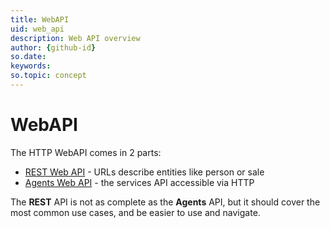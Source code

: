 ```yaml
---
title: WebAPI
uid: web_api
description: Web API overview
author: {github-id}
so.date: 
keywords: 
so.topic: concept
---
```


# WebAPI

The HTTP WebAPI comes in 2 parts:

* [REST Web API][1] - URLs describe entities like person or sale
* [Agents Web API][2] - the services API accessible via HTTP

The **REST** API is not as complete as the **Agents** API, but it should cover the most common use cases, and be easier to use and navigate.

<!-- Referenced links -->
[1]: rest/index.md
[2]: agents/index.md

